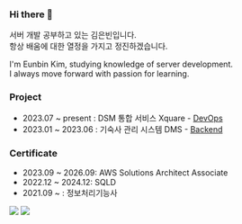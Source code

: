 ### Hi there 👋

서버 개발 공부하고 있는 김은빈입니다.<br>
항상 배움에 대한 열정을 가지고 정진하겠습니다.<br>

I'm Eunbin Kim, studying knowledge of server development.<br>
I always move forward with passion for learning.<br>

### Project

- 2023.07 ~ present : DSM 통합 서비스 Xquare - [DevOps](https://team-xquare.notion.site/DevOps-a8693ce0928c465db3a1e598473dda6f)
- 2023.01 ~ 2023.06  : 기숙사 관리 시스템 DMS - [Backend](https://github.com/team-aliens/DMS-Backend)

### Certificate

- 2023.09 ~ 2026.09: AWS Solutions Architect Associate
- 2022.12 ~ 2024.12: SQLD
- 2021.09 ~ : 정보처리기능사

<a href="https://wakatime.com/@ee730fb1-0770-4aaf-8b42-b3d1862593e6"><img src="https://wakatime.com/badge/user/ee730fb1-0770-4aaf-8b42-b3d1862593e6.svg"/></a>
<a href="https://solved.ac/profile/dopppp"><img src="http://mazassumnida.wtf/api/mini/generate_badge?boj=dopppp"/></a>
